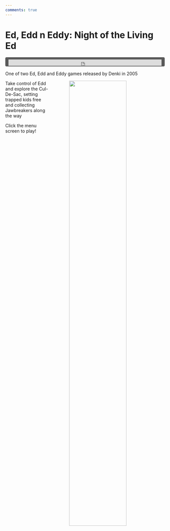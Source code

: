 ```yaml
---
comments: true
---
```


# Ed, Edd n Eddy: Night of the Living Ed

<div style="background-color: #595959; padding-bottom: 2px; padding-top: 7px; padding-left: 10px; padding-right: 10px; margin-bottom: 5px; margin-top: 7px; border-radius: 4px">
<iframe width="100%" height="20" scrolling="no" frameborder="no" allow="autoplay" src="https://w.soundcloud.com/player/?url=https%3A//api.soundcloud.com/tracks/1011299362&amp;color=000000&amp;inverse=true&amp;auto_play=true&amp;show_user=false"></iframe>
</div>

One of two Ed, Edd and Eddy games released by Denki in 2005

<a href="https://denki.co.uk/sky/eddy/app.html"><img src="/assets/img/night-of-living-ed-menu.jpg" style="float: right; width: 60%; padding-left: 64px"></a>

Take control of Edd and explore the Cul-De-Sac, setting trapped kids free and collecting Jawbreakers along the way

Click the menu screen to play!
